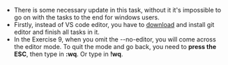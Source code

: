 - There is some necessary update in this task, without it it's impossible to go on with the tasks to the end for windows users.
- Firstly, instead of VS code editor, you have to [download](https://git-scm.com/download/win) and install git editor and finish all tasks in it. 
- In the Exercise 9, when you omit the --no-editor, you will come across the editor mode. To quit the mode and go back, you need to **press the ESC**, then type in **:wq**. Or type in **!wq**.
